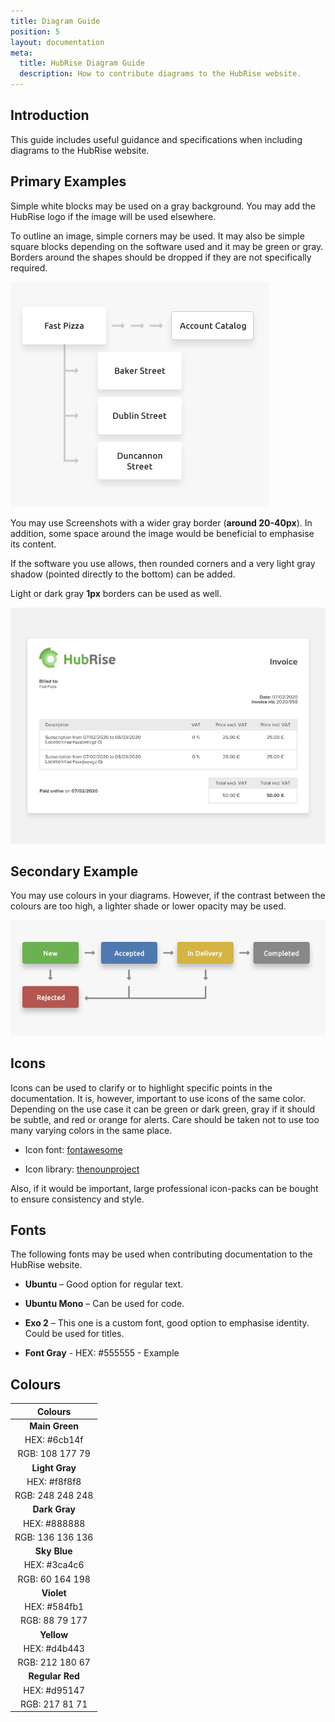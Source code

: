 ```yaml
---
title: Diagram Guide
position: 5
layout: documentation
meta:
  title: HubRise Diagram Guide 
  description: How to contribute diagrams to the HubRise website.
---
```


## Introduction

This guide includes useful guidance and specifications when including diagrams to the HubRise website.

## Primary Examples

Simple white blocks may be used on a gray background. You may add the HubRise logo if the image will be used elsewhere.

To outline an image, simple corners may be used. It may also be simple square blocks depending on the software used and it may be green or gray.
Borders around the shapes should be dropped if they are not specifically required.

![Example diagram with no colors](../images/004-en-example-diagram-no-colours.png)

You may use Screenshots with a wider gray border (**around 20-40px**). In addition, some space around the image would be beneficial to emphasise its content.

If the software you use allows, then rounded corners and a very light gray shadow (pointed directly to the bottom) can be added.

Light or dark gray **1px** borders can be used as well.

![Example of a screenshot](../images/005-en-screenshot-example.png)

## Secondary Example

You may use colours in your diagrams. However, if the contrast between the colours are too high, a lighter shade or lower opacity may be used.

![Example of a diagram with colours](../images/006-en-diagram-use-with-colours.png)

## Icons

Icons can be used to clarify or to highlight specific points in the documentation. It is, however, important to use icons of the same color. Depending on the use case it can be green or dark green, gray if it should be subtle, and red or orange for alerts. Care should be taken not to use too many varying colors in the same place.

- Icon font: [fontawesome](https://fontawesome.com/download)

- Icon library: [thenounproject](https://thenounproject.com/)

Also, if it would be important, large professional icon-packs can be bought to ensure consistency and style.

## Fonts

The following fonts may be used when contributing documentation to the HubRise website.

- **Ubuntu** – Good option for regular text.

- **Ubuntu Mono** – Can be used for code.

- **Exo 2** – This one is a custom font, good option to emphasise identity. Could be used for titles.

- **Font Gray** - HEX: #555555 - Example

## Colours

|     Colours      |
| :--------------: |
|  **Main Green**  | **Darkest Green** |
|   HEX: #6cb14f   | HEX: #262b24 |
| RGB: 108 177 79  | RGB: 38 43 36 |
|  **Light Gray**  | **Regular Gray** |
|   HEX: #f8f8f8   | HEX: #cccccc |
| RGB: 248 248 248 | RGB: 204 204 204 |
|  **Dark Gray**   | **Font Gray** |
|   HEX: #888888   | HEX: #555555 |
| RGB: 136 136 136 | RGB: 85 85 85 |
|   **Sky Blue**   | **Regular Blue** |
|   HEX: #3ca4c6   | HEX: #4f79b1 |
| RGB: 60 164 198  | RGB: 79 121 177 |
|    **Violet**    | **Purple** |
|   HEX: #584fb1   | HEX: #944fb1 |
|  RGB: 88 79 177  | RGB: 148 79 177 |
|    **Yellow**    | **Orange** |
|   HEX: #d4b443   | HEX: #eb7323 |
| RGB: 212 180 67  | RGB: 235 115 35 |
| **Regular Red**  | **Darker Red** |
|   HEX: #d95147   | HEX: #b2564f |
|  RGB: 217 81 71  | RGB: 178 86 79 |




